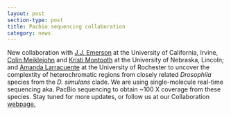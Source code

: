 ```yaml
---
layout: post
section-type: post
title: Pacbio sequencing collaboration
category: news
---
```


<p> New collaboration with <a href="http://www.faculty.uci.edu/profile.cfm?faculty_id=5987" title="J.J. Emerson">J.J. Emerson</a> at the University of California, Irvine, <a href="http://biosci.unl.edu/colin-meiklejohn" title="Colin Meiklejohn">Colin Meiklejohn</a> and <a href="http://biosci.unl.edu/kristi-montooth" title="Kristi Montooth">Kristi Montooth</a> at the University of Nebraska, Lincoln; and <a href="http://blogs.rochester.edu/larracuente/" title="Amanda Larracuente">Amanda Larracuente</a> at the University of Rochester to uncover the complextity of heterochromatic regions from closely related <i>Drosophila</i> species from the <i>D. simulans</i> clade. We are using single-molecule real-time sequencing aka. PacBio sequencing to obtain ~100 X coverage from these species. Stay tuned for more updates, or follow us at our Collaboration <a href="https://sites.google.com/site/drosophilagenomes/" title=webpage>webpage.</a></p> 
